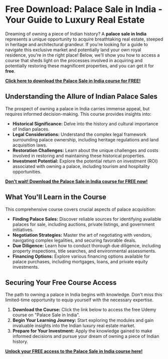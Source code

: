 # Free Download: Palace Sale in India - Your Guide to Luxury Real Estate

Dreaming of owning a piece of Indian history? A **palace sale in India** represents a unique opportunity to acquire breathtaking real estate, steeped in heritage and architectural grandeur. If you're looking for a guide to navigate this exclusive market and potentially land your own royal residence, you're in the right place! Below, we’ll show you how to access a course that sheds light on the processes involved in acquiring and potentially restoring these magnificent properties, and you can get it for **free**.

[**Click here to download the Palace Sale in India course for FREE!**](https://udemywork.com/palace-sale-in-india)

## Understanding the Allure of Indian Palace Sales

The prospect of owning a palace in India carries immense appeal, but requires informed decision-making. This course provides insights into:

*   **Historical Significance:** Delve into the history and cultural importance of Indian palaces.
*   **Legal Considerations:** Understand the complex legal framework surrounding palace ownership, including heritage regulations and land acquisition laws.
*   **Restoration Challenges:** Learn about the unique challenges and costs involved in restoring and maintaining these historical properties.
*   **Investment Potential:** Explore the potential return on investment (ROI) associated with owning a palace, including tourism and hospitality opportunities.

[**Don't wait! Download the Palace Sale in India course for FREE now!**](https://udemywork.com/palace-sale-in-india)

## What You'll Learn in the Course

This comprehensive course covers crucial aspects of palace acquisition:

*   **Finding Palace Sales:** Discover reliable sources for identifying available palaces for sale, including auctions, private listings, and government initiatives.
*   **Negotiation Strategies:** Master the art of negotiating with vendors, navigating complex legalities, and securing favorable deals.
*   **Due Diligence:** Learn how to conduct thorough due diligence, including property inspections, title searches, and environmental assessments.
*   **Financing Options:** Explore various financing options available for palace purchases, including mortgages, loans, and private equity investments.

## Securing Your Free Course Access

The path to owning a palace in India begins with knowledge. Don't miss this limited-time opportunity to equip yourself with the necessary expertise.

1.  **Download the Course:** Click the link below to access the free Udemy course on "Palace Sale in India".
2.  **Begin Your Learning Journey:** Start exploring the modules and gain invaluable insights into the Indian luxury real estate market.
3.  **Prepare for Your Investment:** Apply the knowledge gained to make informed decisions and pursue your dream of owning a piece of Indian history.

[**Unlock your FREE access to the Palace Sale in India course here!**](https://udemywork.com/palace-sale-in-india)
